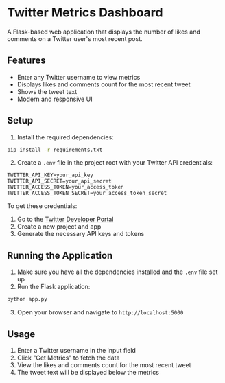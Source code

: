 # Twitter Metrics Dashboard

A Flask-based web application that displays the number of likes and comments on a Twitter user's most recent post.

## Features

- Enter any Twitter username to view metrics
- Displays likes and comments count for the most recent tweet
- Shows the tweet text
- Modern and responsive UI

## Setup

1. Install the required dependencies:
```bash
pip install -r requirements.txt
```

2. Create a `.env` file in the project root with your Twitter API credentials:
```
TWITTER_API_KEY=your_api_key
TWITTER_API_SECRET=your_api_secret
TWITTER_ACCESS_TOKEN=your_access_token
TWITTER_ACCESS_TOKEN_SECRET=your_access_token_secret
```

To get these credentials:
1. Go to the [Twitter Developer Portal](https://developer.twitter.com/en/portal/dashboard)
2. Create a new project and app
3. Generate the necessary API keys and tokens

## Running the Application

1. Make sure you have all the dependencies installed and the `.env` file set up
2. Run the Flask application:
```bash
python app.py
```
3. Open your browser and navigate to `http://localhost:5000`

## Usage

1. Enter a Twitter username in the input field
2. Click "Get Metrics" to fetch the data
3. View the likes and comments count for the most recent tweet
4. The tweet text will be displayed below the metrics 